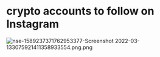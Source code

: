 # crypto accounts to follow on Instagram

[]()

![nse-1589237371762953377-Screenshot 2022-03-133075921411358933554.png.png](crypto%20accounts%20to%20follow%20on%20Instagram%203ab7bdf2bcc8486883892ad0de065530/nse-1589237371762953377-Screenshot_2022-03-133075921411358933554.png.png)